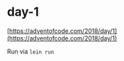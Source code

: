 # day-1

[https://adventofcode.com/2018/day/1](https://adventofcode.com/2018/day/1)

Run via `lein run`
